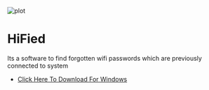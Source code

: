 ![plot](https://github.com/masterweb801/HiFied/blob/main/icon.ico?raw=true)
# HiFied
Its a software to find forgotten wifi passwords which are previously connected to system
* [Click Here To Download For Windows](https://github.com/masterweb801/HiFied/raw/main/output/HiFied.msi)
